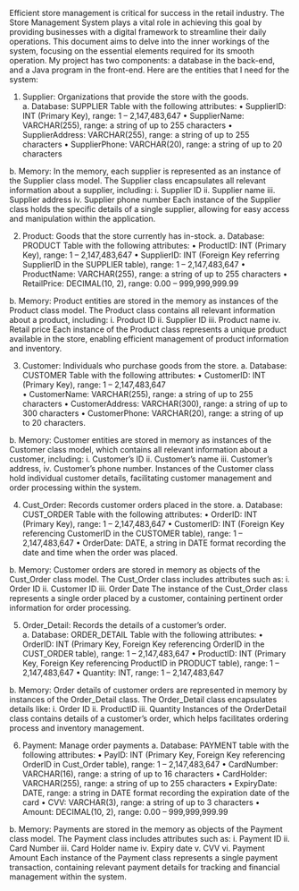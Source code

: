 Efficient store management is critical for success in the retail industry.  The Store Management System plays a vital role in achieving this goal by providing businesses with a digital framework to streamline their daily operations.  This document aims to delve into the inner workings of the system, focusing on the essential elements required for its smooth operation.  My project has two components: a database in the back-end, and a Java program in the front-end.
Here are the entities that I need for the system:
1.	Supplier: Organizations that provide the store with the goods.  
  a.	Database: SUPPLIER Table with the following attributes:
    •	SupplierID: INT (Primary Key), range: 1 – 2,147,483,647
    •	SupplierName: VARCHAR(255), range: a string of up to 255 characters
    •	SupplierAddress: VARCHAR(255), range: a string of up to 255 characters
    •	SupplierPhone: VARCHAR(20), range: a string of up to 20 characters
  
  b.	Memory: In the memory, each supplier is represented as an instance of the Supplier class model.  The Supplier class encapsulates all relevant information about a supplier, including:
    i.	Supplier ID
    ii.	Supplier name
    iii.	Supplier address
    iv.	Supplier phone number
  Each instance of the Supplier class holds the specific details of a single supplier, allowing for easy access and manipulation within the application.

2.	Product: Goods that the store currently has in-stock.
  a.	Database: PRODUCT Table with the following attributes:
    •	ProductID: INT (Primary Key), range: 1 – 2,147,483,647 
    •	SupplierID: INT (Foreign Key referring SupplierID in the SUPPLIER table), range: 1 – 2,147,483,647
    •	ProductName: VARCHAR(255), range: a string of up to 255 characters
    •	RetailPrice: DECIMAL(10, 2), range: 0.00 – 999,999,999.99
  
  b.	Memory: Product entities are stored in the memory as instances of the Product class model. The Product class contains all relevant information about a product, including: 
    i.	Product ID
    ii.	Supplier ID
    iii.	Product name
    iv.	Retail price
  Each instance of the Product class represents a unique product available in the store, enabling efficient management of product information and inventory.

3.	Customer: Individuals who purchase goods from the store.
  a.	Database: CUSTOMER Table with the following attributes:
    •	CustomerID: INT (Primary Key), range: 1 – 2,147,483,647   
    •	CustomerName: VARCHAR(255), range: a string of up to 255 characters
    •	CustomerAddress: VARCHAR(300), range: a string of up to 300 characters
    •	CustomerPhone: VARCHAR(20), range: a string of up to 20 characters. 
  
  b.	Memory: Customer entities are stored in memory as instances of the Customer class model, which contains all relevant information about a customer, including:
    i.	Customer’s ID
    ii.	Customer’s name
    iii.	Customer’s address, 
    iv.	Customer’s phone number.
  Instances of the Customer class hold individual customer details, facilitating customer management and order processing within the system.

4.	Cust_Order: Records customer orders placed in the store.
  a.	Database: CUST_ORDER Table with the following attributes: 
    •	OrderID: INT (Primary Key), range: 1 – 2,147,483,647 
    •	CustomerID: INT (Foreign Key referencing CustomerID in the CUSTOMER table), range: 1 – 2,147,483,647 
    •	OrderDate: DATE, a string in DATE format recording the date and time when the order was placed.  

  b.	Memory: Customer orders are stored in memory as objects of the Cust_Order class model.  The Cust_Order class includes attributes such as:
    i.	Order ID
    ii.	Customer ID
    iii.	Order Date
  The instance of the Cust_Order class represents a single order placed by a customer, containing pertinent order information for order processing.  

5.	Order_Detail: Records the details of a customer’s order.  
  a.	Database: ORDER_DETAIL Table with the following attributes:
    •	OrderID: INT (Primary Key, Foreign Key referencing OrderID in the CUST_ORDER table), range: 1 – 2,147,483,647
    •	ProductID: INT (Primary Key, Foreign Key referencing ProductID in PRODUCT table), range: 1 – 2,147,483,647
    •	Quantity: INT, range: 1 – 2,147,483,647

  b.	Memory: Order details of customer orders are represented in memory by instances of the Order_Detail class.  The Order_Detail class encapsulates details like:
    i.	Order ID
    ii.	ProductID
    iii.	Quantity
  Instances of the OrderDetail class contains details of a customer’s order, which helps facilitates ordering process and inventory management.   

6.	Payment: Manage order payments
  a.	Database: PAYMENT table with the following attributes:
    •	PayID: INT (Primary Key, Foreign Key referencing OrderID in Cust_Order table), range: 1 – 2,147,483,647
    •	CardNumber: VARCHAR(16), range: a string of up to 16 characters
    •	CardHolder: VARCHAR(255), range: a string of up to 255 characters
    •	ExpiryDate: DATE, range: a string in DATE format recording the expiration date of the card
    •	CVV: VARCHAR(3), range: a string of up to 3 characters
    •	Amount: DECIMAL(10, 2), range: 0.00 – 999,999,999.99

  b.	Memory: Payments are stored in the memory as objects of the Payment class model.  The Payment class includes attributes such as:
    i.	Payment ID
    ii.	Card Number
    iii.	Card Holder name
    iv.	Expiry date
    v.	CVV
    vi.	Payment Amount
  Each instance of the Payment class represents a single payment transaction, containing relevant payment details for tracking and financial management within the system.
